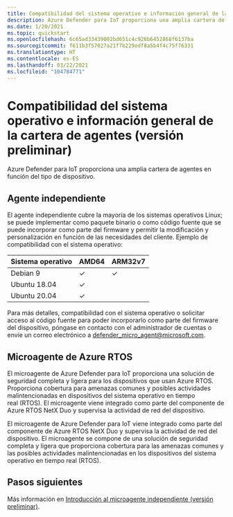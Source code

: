 ```yaml
---
title: Compatibilidad del sistema operativo e información general de la cartera de agentes (versión preliminar)
description: Azure Defender para IoT proporciona una amplia cartera de agentes en función del tipo de dispositivo.
ms.date: 1/20/2021
ms.topic: quickstart
ms.openlocfilehash: 6c65ad33439002bd651c4c926b6452868f6137ba
ms.sourcegitcommit: f611b3f57027a21f7b229edf8a5b4f4c75f76331
ms.translationtype: HT
ms.contentlocale: es-ES
ms.lasthandoff: 03/22/2021
ms.locfileid: "104784771"
---
```

# <a name="agent-portfolio-overview-and-os-support-preview"></a>Compatibilidad del sistema operativo e información general de la cartera de agentes (versión preliminar)

Azure Defender para IoT proporciona una amplia cartera de agentes en función del tipo de dispositivo. 

## <a name="standalone-agent"></a>Agente independiente

El agente independiente cubre la mayoría de los sistemas operativos Linux; se puede implementar como paquete binario o como código fuente que se puede incorporar como parte del firmware y permitir la modificación y personalización en función de las necesidades del cliente. Ejemplo de compatibilidad con el sistema operativo: 

| Sistema operativo | AMD64 | ARM32v7 |
|--|--|--|
| Debian 9 | ✓ | ✓ |
| Ubuntu 18.04 | ✓ |  |
| Ubuntu 20.04 | ✓ |  |

Para más detalles, compatibilidad con el sistema operativo o solicitar acceso al código fuente para poder incorporarlo como parte del firmware del dispositivo, póngase en contacto con el administrador de cuentas o envíe un correo electrónico a <defender_micro_agent@microsoft.com>. 

## <a name="azure-rtos-micro-agent"></a>Microagente de Azure RTOS

El microagente de Azure Defender para IoT proporciona una solución de seguridad completa y ligera para los dispositivos que usan Azure RTOS. Proporciona cobertura para amenazas comunes y posibles actividades malintencionadas en dispositivos del sistema operativo en tiempo real (RTOS). El microagente viene integrado como parte del componente de Azure RTOS NetX Duo y supervisa la actividad de red del dispositivo. 

El microagente de Azure Defender para IoT viene integrado como parte del componente de Azure RTOS NetX Duo y supervisa la actividad de red del dispositivo. El microagente se compone de una solución de seguridad completa y ligera que proporciona cobertura para las amenazas comunes y las posibles actividades malintencionadas en los dispositivos del sistema operativo en tiempo real (RTOS).

## <a name="next-steps"></a>Pasos siguientes

Más información en [Introducción al microagente independiente (versión preliminar)](concept-standalone-micro-agent-overview.md).